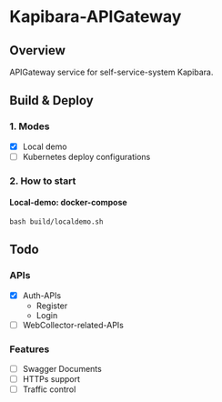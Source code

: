 # Kapibara-APIGateway

## Overview
APIGateway service for self-service-system Kapibara.

## Build & Deploy
### 1. Modes
- [x] Local demo
- [ ] Kubernetes deploy configurations
### 2. How to start
#### Local-demo: docker-compose
```shell
bash build/localdemo.sh
```
## Todo
### APIs
- [x] Auth-APIs
  - Register
  - Login
- [ ] WebCollector-related-APIs
### Features
- [ ] Swagger Documents
- [ ] HTTPs support
- [ ] Traffic control